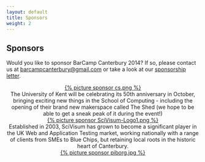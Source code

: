 ```yaml
---
layout: default
title: Sponsors 
weight: 2
---
```


## Sponsors ##

Would you like to sponsor BarCamp Canterbury 2014? If so, please contact us at barcampcanterbury@gmail.com or take a look at our <a href="/assets/Barcamp2014-SponsorLetter.pdf">sponsorship letter</a>.

<div class="row">

<div class="col-sm-4 col-sm-offset-2" style="text-align:center">
<a href="http://cs.kent.ac.uk">{% picture sponsor cs.png %}</a>
</div>
<div class="col-sm-4" style="text-align:center">
The University of Kent will be celebrating its 50th anniversary in October, bringing exciting new things in the School of Computing - including the opening of their brand new makerspace called The Shed (we hope to be able to get a sneak peak of it during the event!)
</div>

<div class="col-sm-4 col-sm-offset-2 col-sm-push-4" style="text-align:center">
<a href="http://www.scivisum.co.uk/">{% picture sponsor SciVisum-Logo1.png %}</a>
</div>
<div class="col-sm-4 col-sm-pull-4" style="text-align:center">
Established in 2003, SciVisum has grown to become a significant player in the
UK Web and Application Testing market, working nationally with a range of
clients from SMEs to Blue Chips, but retaining local roots in the historic
heart of Canterbury.
</div>

</div>

<div class="row">

<div class="col-xs-6 col-sm-2 col-sm-offset-5" style="text-align:center">
<a href="http://piborg.org/">{% picture sponsor piborg.jpg %} </a>
</div>

</div>
 


